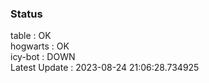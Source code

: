 ### Status


table : OK  
hogwarts : OK  
icy-bot : DOWN  
Latest Update : 2023-08-24 21:06:28.734925
